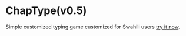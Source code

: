 # ChapType(v0.5)

Simple customized typing game customized for Swahili users [try it now](https://chaptype.web.app).

